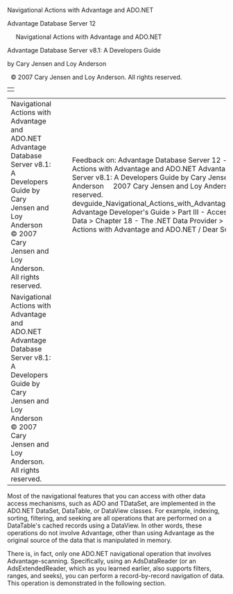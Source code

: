Navigational Actions with Advantage and ADO.NET




Advantage Database Server 12  

     Navigational Actions with Advantage and ADO.NET

Advantage Database Server v8.1: A Developers Guide

by Cary Jensen and Loy Anderson

  © 2007 Cary Jensen and Loy Anderson. All rights reserved.

|  |
| --- |
|  |

|  |  |  |  |  |
| --- | --- | --- | --- | --- |
| Navigational Actions with Advantage and ADO.NET  Advantage Database Server v8.1: A Developers Guide  by Cary Jensen and Loy Anderson    © 2007 Cary Jensen and Loy Anderson. All rights reserved. |  |  | Feedback on: Advantage Database Server 12 -      Navigational Actions with Advantage and ADO.NET Advantage Database Server v8.1: A Developers Guide by Cary Jensen and Loy Anderson     2007 Cary Jensen and Loy Anderson. All rights reserved. devguide\_Navigational\_Actions\_with\_Advantage\_and\_ADO\_NET Advantage Developer's Guide > Part III - Accessing Advantage Data > Chapter 18 - The .NET Data Provider > Navigational Actions with Advantage and ADO.NET / Dear Support Staff, |  |
| Navigational Actions with Advantage and ADO.NET  Advantage Database Server v8.1: A Developers Guide  by Cary Jensen and Loy Anderson    © 2007 Cary Jensen and Loy Anderson. All rights reserved. |  |  |  |  |

Most of the navigational features that you can access with other data access mechanisms, such as ADO and TDataSet, are implemented in the ADO.NET DataSet, DataTable, or DataView classes. For example, indexing, sorting, filtering, and seeking are all operations that are performed on a DataTable's cached records using a DataView. In other words, these operations do not involve Advantage, other than using Advantage as the original source of the data that is manipulated in memory.

There is, in fact, only one ADO.NET navigational operation that involves Advantage-scanning. Specifically, using an AdsDataReader (or an AdsExtendedReader, which as you learned earlier, also supports filters, ranges, and seeks), you can perform a record-by-record navigation of data. This operation is demonstrated in the following section.